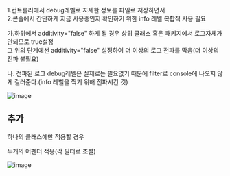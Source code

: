 1.컨트롤러에서 debug레벨로 자세한 정보를 파일로 저장하면서   
2.콘솔에서 간단하게 지금 사용중인지 확인하기 위한 info 레벨 복합적 사용 필요 

가.하위에서 additivity="false" 하게 될 경우 상위 클래스 혹은 패키지에서 로그자체가 안되므로 true설정   
그 위의 단계에선 additivity="false" 설정하여 더 이상의 로그 전파를 막음(더 이상의 전파 불필요)       

나. 전파된 로그 debug레벨은 실제로는 필요없기 때문에 filter로 console에 나오지 않게 걸러준다.(info 레벨을 찍기 위해 전파시킨 것)



![image](https://github.com/user-attachments/assets/e7085ff5-c71f-4680-80bd-4f2d7371e41e)


## 추가 
하나의 클래스에만 적용할 경우   

두개의 어펜더 적용(각 필터로 조절)  

![image](https://github.com/user-attachments/assets/ce2c0da9-c11e-4167-b82c-5596dba6affd)


